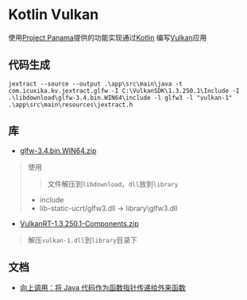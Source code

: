 # Kotlin Vulkan

使用[Project Panama](https://openjdk.org/projects/panama/)提供的功能实现通过[Kotlin](https://kotlinlang.org/)
编写[Vulkan](https://www.vulkan.org/)应用

## 代码生成

```shell
jextract --source --output .\app\src\main\java -t com.icuxika.kv.jextract.glfw -I C:\VulkanSDK\1.3.250.1\Include -I .\libdownload\glfw-3.4.bin.WIN64\include -l glfw3 -l "vulkan-1" .\app\src\main\resources\jextract.h
```

## 库

- [glfw-3.4.bin.WIN64.zip](https://github.com/glfw/glfw/releases/download/3.4/glfw-3.4.bin.WIN64.zip)

> 使用
> > 文件解压到`libdownload`，`dll`放到`library`
> - include
> - lib-static-ucrt/glfw3.dll -> library\glfw3.dll

- [VulkanRT-1.3.250.1-Components.zip](https://sdk.lunarg.com/sdk/download/1.3.250.1/windows/VulkanRT-1.3.250.1-Components.zip)
> 解压`vulkan-1.dll`到`library`目录下

## 文档

- [向上调用：将 Java 代码作为函数指针传递给外来函数](https://docs.oracle.com/en/java/javase/21/core/upcalls-passing-java-code-function-pointer-foreign-function.html#GUID-908061BA-DC97-4524-A390-8FCEF7C5978F)